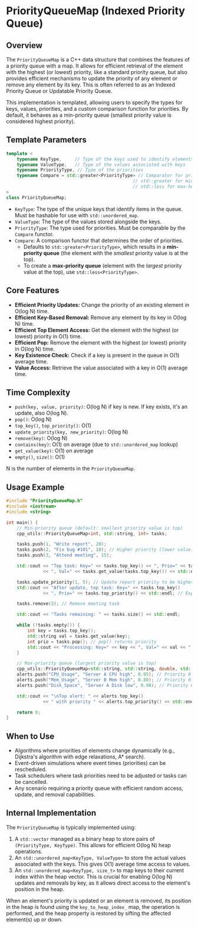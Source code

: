 # PriorityQueueMap (Indexed Priority Queue)

## Overview

The `PriorityQueueMap` is a C++ data structure that combines the features of a priority queue with a map. It allows for efficient retrieval of the element with the highest (or lowest) priority, like a standard priority queue, but also provides efficient mechanisms to update the priority of any element or remove any element by its key. This is often referred to as an Indexed Priority Queue or Updatable Priority Queue.

This implementation is templated, allowing users to specify the types for keys, values, priorities, and a custom comparison function for priorities. By default, it behaves as a min-priority queue (smallest priority value is considered highest priority).

## Template Parameters

```cpp
template <
    typename KeyType,     // Type of the keys used to identify elements
    typename ValueType,   // Type of the values associated with keys
    typename PriorityType, // Type of the priorities
    typename Compare = std::greater<PriorityType> // Comparator for priorities.
                                                // std::greater for min-heap (default)
                                                // std::less for max-heap
>
class PriorityQueueMap;
```

-   `KeyType`: The type of the unique keys that identify items in the queue. Must be hashable for use with `std::unordered_map`.
-   `ValueType`: The type of the values stored alongside the keys.
-   `PriorityType`: The type used for priorities. Must be comparable by the `Compare` functor.
-   `Compare`: A comparison functor that determines the order of priorities.
    -   Defaults to `std::greater<PriorityType>`, which results in a **min-priority queue** (the element with the *smallest* priority value is at the top).
    -   To create a **max-priority queue** (element with the *largest* priority value at the top), use `std::less<PriorityType>`.

## Core Features

-   **Efficient Priority Updates:** Change the priority of an existing element in O(log N) time.
-   **Efficient Key-Based Removal:** Remove any element by its key in O(log N) time.
-   **Efficient Top Element Access:** Get the element with the highest (or lowest) priority in O(1) time.
-   **Efficient Pop:** Remove the element with the highest (or lowest) priority in O(log N) time.
-   **Key Existence Check:** Check if a key is present in the queue in O(1) average time.
-   **Value Access:** Retrieve the value associated with a key in O(1) average time.

## Time Complexity

-   `push(key, value, priority)`: O(log N) if key is new. If key exists, it's an update, also O(log N).
-   `pop()`: O(log N)
-   `top_key()`, `top_priority()`: O(1)
-   `update_priority(key, new_priority)`: O(log N)
-   `remove(key)`: O(log N)
-   `contains(key)`: O(1) on average (due to `std::unordered_map` lookup)
-   `get_value(key)`: O(1) on average
-   `empty()`, `size()`: O(1)

N is the number of elements in the `PriorityQueueMap`.

## Usage Example

```cpp
#include "PriorityQueueMap.h"
#include <iostream>
#include <string>

int main() {
    // Min-priority queue (default: smallest priority value is top)
    cpp_utils::PriorityQueueMap<int, std::string, int> tasks;

    tasks.push(1, "Write report", 20);
    tasks.push(2, "Fix bug #101", 10); // Higher priority (lower value)
    tasks.push(3, "Attend meeting", 15);

    std::cout << "Top task: Key=" << tasks.top_key() << ", Prio=" << tasks.top_priority()
              << ", Val=" << tasks.get_value(tasks.top_key()) << std::endl; // Expected: Key=2, Prio=10

    tasks.update_priority(1, 5); // Update report priority to be highest
    std::cout << "After update, top task: Key=" << tasks.top_key()
              << ", Prio=" << tasks.top_priority() << std::endl; // Expected: Key=1, Prio=5

    tasks.remove(3); // Remove meeting task

    std::cout << "Tasks remaining: " << tasks.size() << std::endl;

    while (!tasks.empty()) {
        int key = tasks.top_key();
        std::string val = tasks.get_value(key);
        int prio = tasks.pop(); // pop() returns priority
        std::cout << "Processing: Key=" << key << ", Val=" << val << ", Prio=" << prio << std::endl;
    }

    // Max-priority queue (largest priority value is top)
    cpp_utils::PriorityQueueMap<std::string, std::string, double, std::less<double>> alerts;
    alerts.push("CPU_Usage", "Server A CPU high", 0.95); // Priority 0.95
    alerts.push("Mem_Usage", "Server B Mem high", 0.80); // Priority 0.80
    alerts.push("Disk_Space", "Server A Disk low", 0.98); // Priority 0.98 (highest)

    std::cout << "\nTop alert: " << alerts.top_key()
              << " with priority " << alerts.top_priority() << std::endl; // Expected: Disk_Space, 0.98

    return 0;
}
```

## When to Use

-   Algorithms where priorities of elements change dynamically (e.g., Dijkstra's algorithm with edge relaxations, A* search).
-   Event-driven simulations where event times (priorities) can be rescheduled.
-   Task schedulers where task priorities need to be adjusted or tasks can be cancelled.
-   Any scenario requiring a priority queue with efficient random access, update, and removal capabilities.

## Internal Implementation

The `PriorityQueueMap` is typically implemented using:
1.  A `std::vector` managed as a binary heap to store pairs of `(PriorityType, KeyType)`. This allows for efficient O(log N) heap operations.
2.  An `std::unordered_map<KeyType, ValueType>` to store the actual values associated with the keys. This gives O(1) average time access to values.
3.  An `std::unordered_map<KeyType, size_t>` to map keys to their current index within the heap vector. This is crucial for enabling O(log N) updates and removals by key, as it allows direct access to the element's position in the heap.

When an element's priority is updated or an element is removed, its position in the heap is found using the `key_to_heap_index_` map, the operation is performed, and the heap property is restored by sifting the affected element(s) up or down.
```
